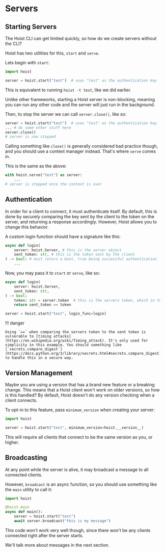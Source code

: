 # Servers

## Starting Servers

The Hoist CLI can get limited quickly, so how do we create servers without the CLI?

Hoist has two utilities for this, `start` and `serve`.

Lets begin with `start`:

```py
import hoist

server = hoist.start("test")  # uses "test" as the authentication key
```

This is equivalent to running `hoist -t test`, like we did earlier.

Unlike other frameworks, starting a Hoist server is non-blocking, meaning you can run any other code and the server will just run in the background.

Then, to stop the server we can call `server.close()`, like so:

```py
server = hoist.start("test")  # uses "test" as the authentication key
... # do some other stuff here
server.close()
# server is now stopped
```

Calling something like `close()` is generally considered bad practice though, and you should use a context manager instead. That's where `serve` comes in.

This is the same as the above:

```py
with hoist.serve("test") as server:
    ...
# server is stopped once the context is over
```

## Authentication

In order for a client to connect, it must authenticate itself. By default, this is done by securely comparing the key sent by the client to the token on the server, and returning a response accordingly. However, Hoist allows you to change this behavior.

A custom login function should have a signature like this:

```py
async def login(
    server: hoist.Server, # this is the server object
    sent_token: str, # this is the token sent by the client
) -> bool: # must return a bool, true being successful authentication
    ...
```

Now, you may pass it to `start` or `serve`, like so:

```py
async def login(
    server: hoist.Server,
    sent_token: str,
) -> bool:
    token: str = server.token  # this is the servers token, which in this case is "test"
    return sent_token == token

server = hoist.start("test", login_func=login)
```

!!! danger

    Using `==` when comparing the servers token to the sent token is vulnerable to [timing attacks](https://en.wikipedia.org/wiki/Timing_attack). It's only used for simplicity in this example. You should something like [`secrets.compare_digest`](https://docs.python.org/3/library/secrets.html#secrets.compare_digest) to handle this in a secure way.

## Version Management

Maybe you are using a version that has a brand new feature or a breaking change. This means that a Hoist client won't work on older versions, so how is this handled? By default, Hoist doesn't do any version checking when a client connects.

To opt-in to this feature, pass `minimum_version` when creating your server:

```py
import hoist

server = hoist.start("test", minimum_version=hoist.__version__)
```

This will require all clients that connect to be the same version as you, or higher.

## Broadcasting

At any point while the server is alive, it may broadcast a message to all connected clients.

However, `broadcast` is an async function, so you should use something like the `main` utility to call it:

```py
import hoist

@hoist.main
async def main():
    server = hoist.start("test")
    await server.broadcast("this is my message")
```

This code won't work very well though, since there won't be any clients connected right after the server starts.

We'll talk more about messages in the next section.
